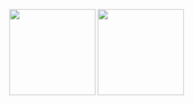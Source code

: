 <div align="left">
  <a href="#"><img align="center" height="155px" src="https://github-readme-stats.vercel.app/api?username=dalikewara&show_icons=true&theme=gruvbox&hide_border=true&hide_title=true" /></a>
  <a href="#"><img align="center" height="155px" src="https://github-readme-stats.vercel.app/api/top-langs/?username=dalikewara&hide_title=true&hide_border=true&layout=compact&langs_count=8&theme=gruvbox" /></a>
</div>

